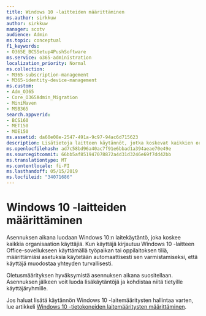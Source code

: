 ```yaml
---
title: Windows 10 -laitteiden määrittäminen
ms.author: sirkkuw
author: sirkkuw
manager: scotv
audience: Admin
ms.topic: conceptual
f1_keywords:
- O365E_BCSSetup4PushSoftware
ms.service: o365-administration
localization_priority: Normal
ms.collection:
- M365-subscription-management
- M365-identity-device-management
ms.custom:
- Adm_O365
- Core_O365Admin_Migration
- MiniMaven
- MSB365
search.appverid:
- BCS160
- MET150
- MOE150
ms.assetid: da60e08e-2547-491a-9c97-94ac6d715623
description: Lisätietoja laitteen käytännöt, jotka koskevat kaikkien organisaation käyttäjien Windows-10.
ms.openlocfilehash: ad7c58bd96a40ac7f91e6bbad1a394aeae70e49e
ms.sourcegitcommit: 66bb5af851947078872a4d31d3246e69f7dd42bb
ms.translationtype: MT
ms.contentlocale: fi-FI
ms.lasthandoff: 05/15/2019
ms.locfileid: "34071686"
---
```

# <a name="configure-windows-10-devices"></a>Windows 10 -laitteiden määrittäminen

Asennuksen aikana luodaan Windows 10:n laitekäytäntö, joka koskee kaikkia organisaation käyttäjiä. Kun käyttäjä kirjautuu Windows 10 -laitteen Office-sovellukseen käyttämällä työpaikan tai oppilaitoksen tiliä, määrittämiäsi asetuksia käytetään automaattisesti sen varmistamiseksi, että käyttäjä muodostaa yhteyden turvallisesti.
  
Oletusmäärityksen hyväksymistä asennuksen aikana suositellaan. Asennuksen jälkeen voit luoda lisäkäytäntöjä ja kohdistaa niitä tietyille käyttäjäryhmille.
  
Jos haluat lisätä käytännön Windows 10 -laitemääritysten hallintaa varten, lue artikkeli [Windows 10 -tietokoneiden laitemääritysten määrittäminen](protection-settings-for-windows-10-pcs.md).
  

